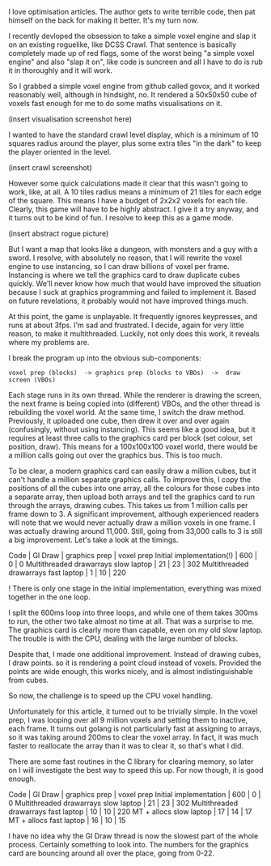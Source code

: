 I love optimisation articles.  The author gets to write terrible code, then pat himself on the back for making it better.  It's my turn now.

I recently devloped the obsession to take a simple voxel engine and slap it on an existing roguelike, like DCSS Crawl.  That sentence is basically completely made up of red flags, some of the worst being "a simple voxel engine" and also "slap it on", like code is suncreen and all I have to do is rub it in thoroughly and it will work.

So I grabbed a simple voxel engine from github called govox, and it worked reasonably well, although in hindsight, no.  It rendered a 50x50x50 cube of voxels fast enough for me to do some maths visualisations on it.

(insert visualisation screenshot here)

I wanted to have the standard crawl level display, which is a minimum of 10 squares radius around the player, plus some extra tiles "in the dark" to keep the player oriented in the level.

(insert crawl screenshot)

However some quick calculations made it clear that this wasn't going to work, like, at all.  A 10 tiles radius means a minimum of 21 tiles for each edge of the square.  This means I have a budget of 2x2x2 voxels for each tile.  Clearly, this game will have to be highly abstract.  I give it a try anyway, and it turns out to be kind of fun.  I resolve to keep this as a game mode.

(insert abstract rogue picture)

But I want a map that looks like a dungeon, with monsters and a guy with a sword.  I resolve, with absolutely no reason, that I will rewrite the voxel engine to use instancing, so I can draw billions of voxel per frame.  Instancing is where we tell the graphics card to draw duplicate cubes quickly.  We'll never know how much that would have improved the situation because I suck at graphics programming and failed to implement it.  Based on future revelations, it probably would not have improved things much.

At this point, the game is unplayable.  It frequently ignores keypresses, and runs at about 3fps.  I'm sad and frustrated.  I decide, again for very little reason, to make it multithreaded.  Luckily, not only does this work, it reveals where my problems are.

I break the program up into the obvious sub-components:

	voxel prep (blocks)  -> graphics prep (blocks to VBOs)  ->  draw screen (VBOs)

Each stage runs in its own thread.  While the renderer is drawing the screen, the next frame is being copied into (different) VBOs, and the other thread is rebuilding the voxel world.  At the same time, I switch the draw method.  Previously, it uploaded one cube, then drew it over and over again (confusingly, without using instancing).  This seems like a good idea, but it requires at least three calls to the graphics card per block (set colour, set position, draw).  This means for a 100x100x100 voxel world, there would be a million calls going out over the graphics bus.  This is too much.

To be clear, a modern graphics card can easily draw a million cubes, but it can't handle a million separate graphics calls.  To improve this, I copy the positions of all the cubes into one array, all the colours for those cubes into a separate array, then upload both arrays and tell the graphics card to run through the arrays, drawing cubes.  This takes us from 1 million calls per frame down to 3.  A significant improvement, although experienced readers will note that we would never actually draw a million voxels in one frame.  I was actually drawing around 11,000.  Still, going from 33,000 calls to 3 is still a big improvement.  Let's take a look at the timings.


Code                                      | Gl Draw | graphics prep | voxel prep
Initial implementation(!)                   | 600     |  0            | 0
Multithreaded drawarrays  slow laptop     | 21      | 23            | 302 
Multithreaded drawarrays  fast laptop     | 1       | 10            | 220

!  There is only one stage in the initial implementation, everything was mixed together in the one loop.

I split the 600ms loop into three loops, and while one of them takes 300ms to run, the other two take almost no time at all.  That was a surprise to me.  The graphics card is clearly more than capable, even on my old slow laptop.  The trouble is with the CPU, dealing with the large number of blocks.

Despite that, I made one additional improvement.  Instead of drawing cubes, I draw points.  so it is rendering a point cloud instead of voxels.  Provided the points are wide enough, this works nicely, and is almost indistinguishable from cubes.

So now, the challenge is to speed up the CPU voxel handling.

Unfortunately for this article, it turned out to be trivially simple.  In the voxel prep, I was looping over all 9 million voxels and setting them to inactive, each frame.  It turns out golang is not particularly fast at assigning to arrays, so it was taking around 200ms to clear the voxel array.  In fact, it was much faster to reallocate the array than it was to clear it, so that's what I did.

There are some fast routines in the C library for clearing memory, so later on I will investigate the best way to speed this up.  For now though, it is good enough.

Code                                      | Gl Draw | graphics prep | voxel prep
Initial implementation                    | 600     |  0            | 0
Multithreaded drawarrays  slow laptop     | 21      | 23            | 302 
Multithreaded drawarrays  fast laptop     | 10      | 10            | 220
MT + allocs  slow laptop                  | 17      | 14            | 17  
MT + allocs  fast laptop                  | 16      | 10            | 15

I have no idea why the Gl Draw thread is now the slowest part of the whole process.  Certainly something to look into.  The numbers for the graphics card are bouncing around all over the place, going from 0-22.
